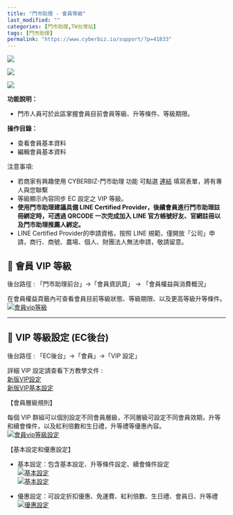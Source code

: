 ```yaml
---
title: "門市助理 - 會員等級"
last_modified: ""
categories: [門市助理,TW台灣站]
tags: [門市助理]
permalink: "https://www.cyberbiz.io/support/?p=41833"
---
```


![](https://www.cyberbiz.io/support/wp-content/uploads/適用站別.png)

[![](https://www.cyberbiz.io/support/wp-content/uploads/台灣站.png)](https://www.cyberbiz.io/support/?page_id=2490)

[![](https://www.cyberbiz.io/support/wp-content/uploads/門市助理.png)](https://www.cyberbiz.io/support/?page_id=42126)

**功能說明：**  

* 門市人員可於此區掌握會員目前會員等級、升等條件、等級期限。

**操作目錄：**

* 查看會員基本資料
* 編輯會員基本資料

注意事項:  

* 若商家有興趣使用 CYBERBIZ-門市助理 功能 可點選 [連結](https://docs.google.com/forms/d/e/1FAIpQLScAzqU3OckpsS-XBy3yvioKksDBazronFTuEl_RBonxCATHaQ/viewform) 填寫表單，將有專人與您聯繫
* 等級顯示內容同步 EC 設定之 VIP 等級。
* **使用門市助理建議具備 LINE Certified Provider，後續會員進行門市助理註冊綁定時，可透過 QRCODE 一次完成加入 LINE 官方帳號好友、官網註冊以及門市助理推薦人綁定。**
* LINE Certified Provider的申請資格，按照 LINE 規範，僅開放「公司」申請，商行、商號、農場、個人、財團法人無法申請，敬請留意。

## 📌 會員 VIP 等級


後台路徑 :  「門市助理前台」→「會員資訊頁」 → 「會員權益與消費概況」  

在會員權益頁籤內可查看會員目前等級狀態、等級期限、以及更高等級升等條件。  
[![會員vip等級](https://www.cyberbiz.io/support/wp-content/uploads/門市助理-會員等級01.png)](https://www.cyberbiz.io/support/wp-content/uploads/門市助理-會員等級01.png)

* * *

## 📌 VIP 等級設定 (EC後台)


後台路徑 :  「EC後台」→「會員」→「VIP 設定」  


詳細 VIP 設定請查看下方教學文件 :  
[新版VIP設定](https://www.cyberbiz.io/support/?p=11860)  
[新版VIP基本設定](https://www.cyberbiz.io/support/?p=12291)  




【會員層級規則】

每個 VIP 群組可以個別設定不同會員層級，不同層級可設定不同會員效期，升等和續會條件，以及紅利倍數和生日禮，升等禮等優惠內容。  
[![會員vip等級設定](https://www.cyberbiz.io/support/wp-content/uploads/門市助理-會員等級02.png)](https://www.cyberbiz.io/support/wp-content/uploads/門市助理-會員等級02.png)  


【基本設定和優惠設定】

* 基本設定：包含基本設定、升等條件設定、續會條件設定  
[![基本設定](https://www.cyberbiz.io/support/wp-content/uploads/門市助理-會員等級03.png)](https://www.cyberbiz.io/support/wp-content/uploads/門市助理-會員等級03.png)  
[![基本設定](https://www.cyberbiz.io/support/wp-content/uploads/門市助理-會員等級04.png)](https://www.cyberbiz.io/support/wp-content/uploads/門市助理-會員等級04.png)



* 優惠設定：可設定折扣優惠、免運費、紅利倍數、生日禮、會員日、升等禮  
[![優惠設定](https://www.cyberbiz.io/support/wp-content/uploads/門市助理-會員等級05.png)](https://www.cyberbiz.io/support/wp-content/uploads/門市助理-會員等級05.png)



